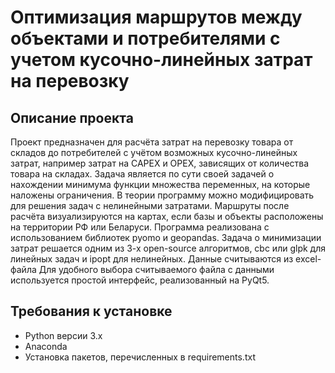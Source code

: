 # Оптимизация маршрутов между объектами и потребителями с учетом кусочно-линейных затрат на перевозку
## Описание проекта
Проект предназначен для расчёта затрат на перевозку товара от складов до потребителей с учётом возможных кусочно-линейных затрат, например затрат на CAPEX и OPEX, зависящих от количества товара на складах. Задача является по сути своей задачей о нахождении минимума функции множества переменных, на которые наложены ограничения. В теории программу можно модифицировать для решения задач с нелинейными затратами. Маршруты после расчёта визуализируются на картах, если базы и объекты расположены на территории РФ или Беларуси. Программа реализована с использованием библиотек pyomo и geopandas. Задача о минимизации затрат решается одним из 3-х open-source алгоритмов, cbc или glpk для линейных задач и ipopt для нелинейных. Данные считываются из excel-файла Для удобного выбора считываемого файла с данными используется простой интерфейс, реализованный на PyQt5.

## Требования к установке
- Python версии 3.x
- Anaconda
- Установка пакетов, перечисленных в requirements.txt
